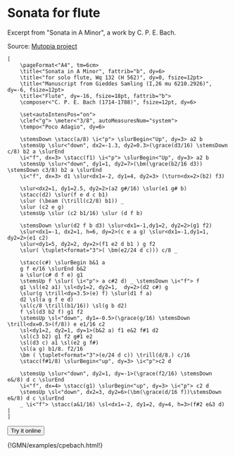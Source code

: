 
# Sonata for flute

Excerpt from "Sonata in A Minor", a work by C. P. E. Bach.   

Source: [Mutopia project](https://www.mutopiaproject.org/ftp/BachCPE/Wq132/Sonata_solo_flute_a_min-fl/Sonata_solo_flute_a_min-fl-a4.pdf)

~~~~~~
[
	\pageFormat<"A4", tm=6cm>
	\title<"Sonata in A Minor", fattrib="b", dy=6>
	\title<"for solo flute, Wq 132 (H 562)", dy=0, fsize=12pt>
	\title<"Manuscript from Gieddes Samling (I,26 mu 6210.2926)", dy=-6, fsize=12pt>
	\title<"Flute", dy=-16, fsize=18pt, fattrib="b">
	\composer<"C. P. E. Bach (1714-1788)", fsize=12pt, dy=6>

	\set<autoIntensPos="on">
	\clef<"g"> \meter<"3/8", autoMeasuresNum="system"> 
	\tempo<"Poco Adagio", dy=6>

	\stemsDown \stacc(a/8) \i<"p"> \slurBegin<"Up", dy=3> a2 b 
	\stemsUp \slur<"down", dx2=-1.3, dy2=0.3>(\grace(d3/16) \stemsDown c/8) b2 a \slurEnd
	\i<"f", dx=3> \stacc(f1) \i<"p"> \slurBegin<"Up", dy=3> a2 b
	\stemsUp \slur<"down", dy1=1, dy2=7>(\bm(\grace(b2/16 d3)) \stemsDown c3/8) b2 a \slurEnd
	\i<"f", dx=3> d1 \slur<dx1=-2, dy1=4, dy2=3> (\turn<dx=2>(b2) f3)

	\slur<dx2=1, dy1=2.5, dy2=2>(a2 g#/16) \slur(e1 g# b)
	\stacc(d2) \slur(f e d c b1)
	\slur (\beam (\trill(c2/8) b1)) _ 
	\slur (c2 e g)
	\stemsUp \slur (c2 b1/16) \slur (d f b)

	\stemsDown \slur(d2 f b d3) \slur<dx1=-1,dy1=2, dy2=2>(g1 f2)
	\slur<dx1=-1, dx2=1, h=6, dy=2>(c e a g) \slur<dx1=-1,dy1=1, dy2=2>(e1 c2)
	\slur<dy1=5, dy2=2, dy=2>(f1 e2 d b1 ) g f2
	\slur( \tuplet<format="3">( \bm(e2/24 d c))) c/8 _

	\stacc(c#) \slurBegin b&1 a
	g f e/16 \slurEnd b&2
	a \slur(c# d f e) g1
	\stemsUp f \slur( \i<"p"> a c#2 d) _ \stemsDown \i<"f"> f
	g1 \sl(e2 a1) \sl<dy1=2, dy2=1,  dy=2>(d2 c#) g
	\slur(g \trill<dy=3.5>(e) f) \slur(d1 f a)
	d2 \sl(a g f e d)
	\sl(c/8 \trill(b1/16)) \sl(g b d2)
	f \sl(d3 b2 f) g1 f2
	\stemsUp \sl<"down", dy1=-0.5>(\grace(g/16) \stemsDown \trill<dx=0.5>(f/8)) e e1/16 c2
	\sl<dy1=2, dy2=1, dy=1>(b&2 a) f1 e&2 f#1 d2
	\sl(c3 b2) g1 f2 g#1 e2
	\sl(d3 c) a1 \sl(e2 g f#)
	\sl(a g) b1/8. f2/16
	\bm ( \tuplet<format="3">(e/24 d c)) \trill(d/8.) c/16
	\stacc(f#1/8) \slurBegin<"up", dy=3> \i<"p">c2 d

	\stemsUp \slur<"down", dy2=1, dy=-1>(\grace(f2/16) \stemsDown e&/8) d c \slurEnd
	\i<"f", dx=4> \stacc(g1) \slurBegin<"up", dy=3> \i<"p"> c2 d 
	\stemsUp \sl<"down", dx2=3, dy2=6>(\bm(\grace(d/16 f))\stemsDown e&/8) d c \slurEnd
	_ \i<"f"> \stacc(a&1/16) \sl<dx1=-2, dy1=2, dy=4, h=3>(f#2 e&3 d) |
]
~~~~~~


<a href="https://guidoeditor.grame.fr/?src=https://raw.githubusercontent.com/grame-cncm/guidodoc/master/examples/mkdocs/examples/cpebach.gmn" target=_blank><button class="try_it"> Try it online </button></a>

{!GMN/examples/cpebach.html!}

